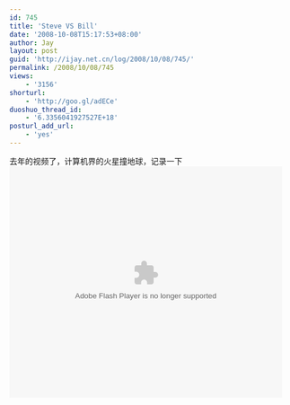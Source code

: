 ```yaml
---
id: 745
title: 'Steve VS Bill'
date: '2008-10-08T15:17:53+08:00'
author: Jay
layout: post
guid: 'http://ijay.net.cn/log/2008/10/08/745/'
permalink: /2008/10/08/745
views:
    - '3156'
shorturl:
    - 'http://goo.gl/adECe'
duoshuo_thread_id:
    - '6.3356041927527E+18'
posturl_add_url:
    - 'yes'
---
```


去年的视频了，计算机界的火星撞地球，记录一下<br /><embed src="http://services.brightcove.com/services/viewer/federated_f8/452319854" bgcolor="#FFFFFF" flashvars="videoId=958475626&playerId=452319854&amp;viewerSecureGatewayURL=https://console.brightcove.com/services/amfgateway&servicesURL=http://services.brightcove.com/services&amp;cdnURL=http://admin.brightcove.com&domain=embed&amp;autoStart=false&amp;" base="http://admin.brightcove.com" name="flashObj" seamlesstabbing="false" type="application/x-shockwave-flash" swliveconnect="true" pluginspage="http://www.macromedia.com/shockwave/download/index.cgi?P1_Prod_Version=ShockwaveFlash" height="412" width="486"> </embed>